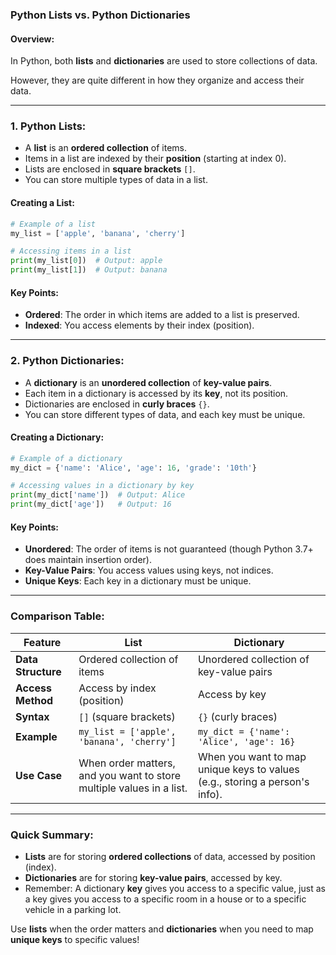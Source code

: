 ### **Python Lists vs. Python Dictionaries**

#### **Overview:**
In Python, both **lists** and **dictionaries** are used to store collections of data. 

However, they are quite different in how they organize and access their data.

---

### **1. Python Lists:**
- A **list** is an **ordered collection** of items.
- Items in a list are indexed by their **position** (starting at index 0).
- Lists are enclosed in **square brackets** `[]`.
- You can store multiple types of data in a list.

#### **Creating a List:**
```python
# Example of a list
my_list = ['apple', 'banana', 'cherry']

# Accessing items in a list
print(my_list[0])  # Output: apple
print(my_list[1])  # Output: banana
```

#### **Key Points:**
- **Ordered**: The order in which items are added to a list is preserved.
- **Indexed**: You access elements by their index (position).
  
---

### **2. Python Dictionaries:**
- A **dictionary** is an **unordered collection** of **key-value pairs**.
- Each item in a dictionary is accessed by its **key**, not its position.
- Dictionaries are enclosed in **curly braces** `{}`.
- You can store different types of data, and each key must be unique.

#### **Creating a Dictionary:**
```python
# Example of a dictionary
my_dict = {'name': 'Alice', 'age': 16, 'grade': '10th'}

# Accessing values in a dictionary by key
print(my_dict['name'])  # Output: Alice
print(my_dict['age'])   # Output: 16
```

#### **Key Points:**
- **Unordered**: The order of items is not guaranteed (though Python 3.7+ does maintain insertion order).
- **Key-Value Pairs**: You access values using keys, not indices.
- **Unique Keys**: Each key in a dictionary must be unique.

---

### **Comparison Table:**

| Feature             | **List**                                 | **Dictionary**                            |
|---------------------|------------------------------------------|-------------------------------------------|
| **Data Structure**   | Ordered collection of items              | Unordered collection of key-value pairs   |
| **Access Method**    | Access by index (position)               | Access by key                             |
| **Syntax**           | `[]` (square brackets)                   | `{}` (curly braces)                      |
| **Example**          | `my_list = ['apple', 'banana', 'cherry']`| `my_dict = {'name': 'Alice', 'age': 16}`  |
| **Use Case**         | When order matters, and you want to store multiple values in a list. | When you want to map unique keys to values (e.g., storing a person's info). |

---

### **Quick Summary:**
- **Lists** are for storing **ordered collections** of data, accessed by position (index).
- **Dictionaries** are for storing **key-value pairs**, accessed by key.
- Remember: A dictionary **key** gives you access to a specific value, just as a key gives you access to a specific room in a house or to a specific vehicle in a parking lot.

Use **lists** when the order matters and **dictionaries** when you need to map **unique keys** to specific values!

